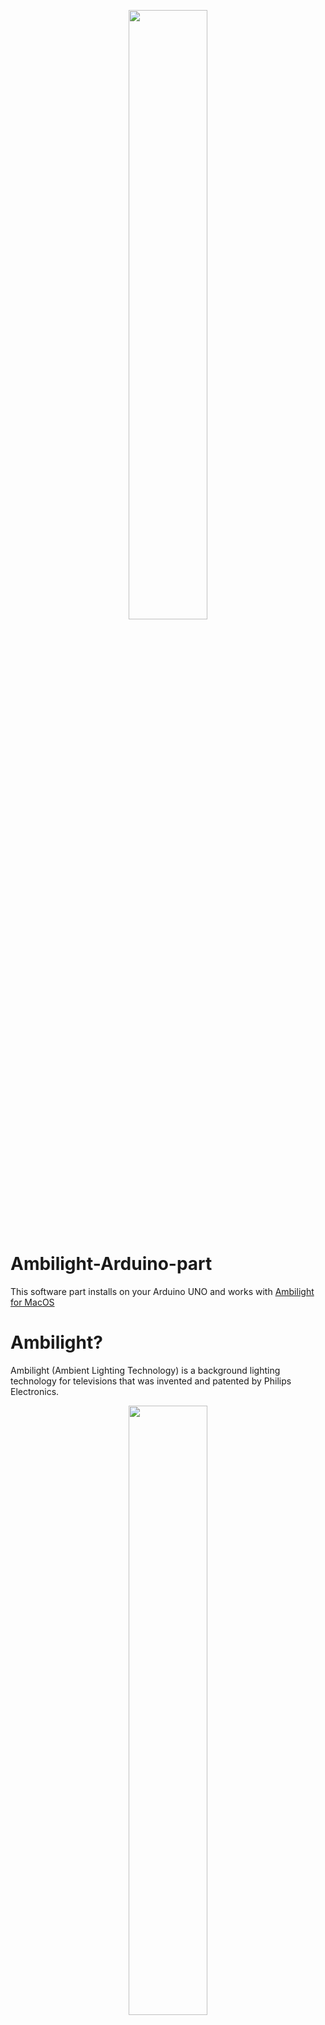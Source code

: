 <p align="center">
	<img src="http://content.arduino.cc/brand/arduino-color.svg" width="50%" />
</p>

# Ambilight-Arduino-part

This software part installs on your Arduino UNO and works with [Ambilight for MacOS](https://github.com/sergeich5/Ambilight-MacOS)

# Ambilight?

Ambilight (Ambient Lighting Technology) is a background lighting technology for televisions that was invented and patented by Philips Electronics.

<p align="center"><img src="http://app.shopsline.ru/img-pic/kf/Hf3e4eb92d8c64b29bbdbb7538dbdf9c6I/DIY-Ambilight-RGB-5050.jpg_q50.jpg" width="50%" /></p>

# Before use

<b>Install FastLED library in your Arduino IDE</b>
 
If you don't have FastLED library installed in Arduino IDE

```Arduino IDE
 Tools -> Manage Libraries -> FastLED -> install (worked with 3.3.2)
```

Add Library to the project

```Arduino IDE
 Sketch -> Include library -> FastLED
```

# Connection scheme

Led strip uses much power so that's why it's impossible to user the same power Arduino uses. U need to connect another power supply (for exmaple, use one more usb cables (<b>without data connection!!!</b>))

<img src="https://github.com/sergeich5/Ambilight-Arduino-part/blob/master/Arduino%20scheme.jpg?raw=true" width="100%" />
